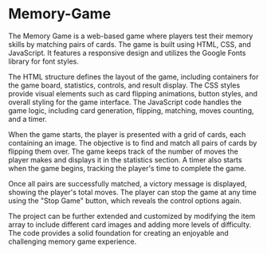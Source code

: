 # Memory-Game

The Memory Game is a web-based game where players test their memory skills by matching pairs of cards. The game is built using HTML, CSS, and JavaScript. It features a responsive design and utilizes the Google Fonts library for font styles.

The HTML structure defines the layout of the game, including containers for the game board, statistics, controls, and result display. The CSS styles provide visual elements such as card flipping animations, button styles, and overall styling for the game interface. The JavaScript code handles the game logic, including card generation, flipping, matching, moves counting, and a timer.

When the game starts, the player is presented with a grid of cards, each containing an image. The objective is to find and match all pairs of cards by flipping them over. The game keeps track of the number of moves the player makes and displays it in the statistics section. A timer also starts when the game begins, tracking the player's time to complete the game.

Once all pairs are successfully matched, a victory message is displayed, showing the player's total moves. The player can stop the game at any time using the "Stop Game" button, which reveals the control options again.

The project can be further extended and customized by modifying the item array to include different card images and adding more levels of difficulty. The code provides a solid foundation for creating an enjoyable and challenging memory game experience.
